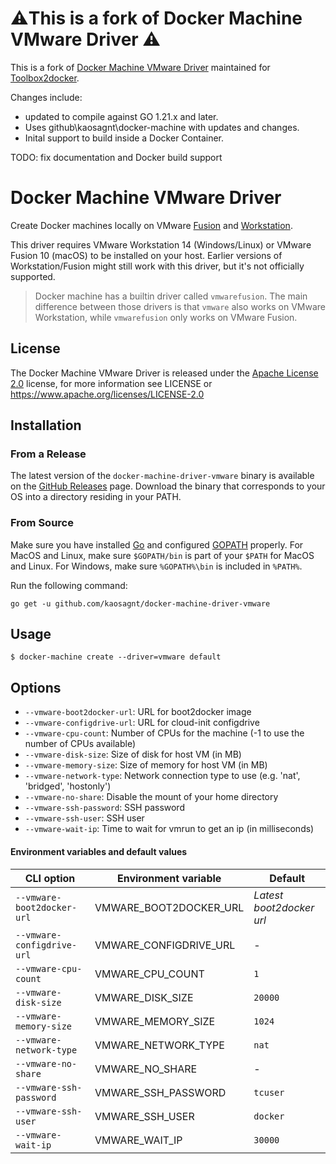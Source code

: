 # ⚠️This is a fork of Docker Machine VMware Driver ⚠

This is a fork of [Docker Machine VMware Driver](https://github.com/machine-drivers/docker-machine-driver-vmware) 
maintained for [Toolbox2docker](https://github.com/kaosagnt/toolbox2docker).

Changes include:
- updated to compile against GO 1.21.x and later.
- Uses github\kaosagnt\docker-machine with updates and changes.
- Inital support to build inside a Docker Container.

TODO: fix documentation and Docker build support

# Docker Machine VMware Driver

Create Docker machines locally on VMware [Fusion](https://www.vmware.com/products/fusion)
and [Workstation](https://www.vmware.com/products/workstation).

This driver requires VMware Workstation 14 (Windows/Linux) or VMware Fusion 10 (macOS)
to be installed on your host. Earlier versions of Workstation/Fusion might still work
with this driver, but it's not officially supported.

>
> Docker machine has a builtin driver called `vmwarefusion`. The main difference between
> those drivers is that `vmware` also works on VMware Workstation, while `vmwarefusion` only
> works on VMware Fusion.
>

## License

The Docker Machine VMware Driver is released under the [Apache License 2.0](https://github.com/machine-drivers/docker-machine-driver-vmware/blob/master/LICENSE) license, for more information see LICENSE or https://www.apache.org/licenses/LICENSE-2.0

## Installation

### From a Release

The latest version of the `docker-machine-driver-vmware` binary is available on the
[GitHub Releases](https://github.com/kaosagnt/docker-machine-driver-vmware/releases) page.
Download the binary that corresponds to your OS into a directory residing in your PATH.

### From Source

Make sure you have installed [Go](http://www.golang.org) and configured [GOPATH](http://golang.org/doc/code.html#GOPATH)
properly. For MacOS and Linux, make sure `$GOPATH/bin` is part of your `$PATH` for MacOS and Linux.
For Windows, make sure `%GOPATH%\bin` is included in `%PATH%`.

Run the following command:

```shell
go get -u github.com/kaosagnt/docker-machine-driver-vmware
```


## Usage

```shell
$ docker-machine create --driver=vmware default
```


## Options

- `--vmware-boot2docker-url`: URL for boot2docker image
- `--vmware-configdrive-url`: URL for cloud-init configdrive
- `--vmware-cpu-count`: Number of CPUs for the machine (-1 to use the number of CPUs available)
- `--vmware-disk-size`: Size of disk for host VM (in MB)
- `--vmware-memory-size`: Size of memory for host VM (in MB)
- `--vmware-network-type`: Network connection type to use (e.g. 'nat', 'bridged', 'hostonly')
- `--vmware-no-share`: Disable the mount of your home directory
- `--vmware-ssh-password`: SSH password
- `--vmware-ssh-user`: SSH user
- `--vmware-wait-ip`: Time to wait for vmrun to get an ip (in milliseconds)

#### Environment variables and default values

| CLI option                 | Environment variable   | Default                  |
|----------------------------|------------------------|--------------------------|
| `--vmware-boot2docker-url` | VMWARE_BOOT2DOCKER_URL | *Latest boot2docker url* |
| `--vmware-configdrive-url` | VMWARE_CONFIGDRIVE_URL | -                        |
| `--vmware-cpu-count`       | VMWARE_CPU_COUNT       | `1`                      |
| `--vmware-disk-size`       | VMWARE_DISK_SIZE       | `20000`                  |
| `--vmware-memory-size`     | VMWARE_MEMORY_SIZE     | `1024`                   |
| `--vmware-network-type`    | VMWARE_NETWORK_TYPE    | `nat`                    |
| `--vmware-no-share`        | VMWARE_NO_SHARE        | -                        |
| `--vmware-ssh-password`    | VMWARE_SSH_PASSWORD    | `tcuser`                 |
| `--vmware-ssh-user`        | VMWARE_SSH_USER        | `docker`                 |
| `--vmware-wait-ip`         | VMWARE_WAIT_IP         | `30000`                  |
